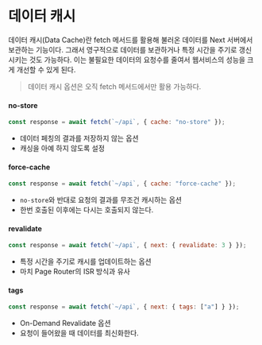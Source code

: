 # 데이터 캐시

데이터 캐시(Data Cache)란 fetch 메서드를 활용해 불러온 데이터를 Next 서버에서 보관하는 기능이다. 그래서 영구적으로 데이터를 보관하거나 특정 시간을 주기로 갱신 시키는 것도 가능하다. 이는 불필요한 데이터의 요청수를 줄여서 웹서비스의 성능을 크게 개선할 수 있게 된다.

> 데이터 캐시 옵션은 오직 fetch 메서드에서만 활용 가능하다.

#### no-store

```javascript
const response = await fetch(`~/api`, { cache: "no-store" });
```

- 데이터 페칭의 결과를 저장하지 않는 옵션
- 캐싱을 아예 하지 않도록 설정

#### force-cache

```javascript
const response = await fetch(`~/api`, { cache: "force-cache" });
```

- `no-store`와 반대로 요청의 결과를 무조건 캐시하는 옵션
- 한번 호출된 이후에는 다시는 호출되지 않는다.

#### revalidate

```javascript
const response = await fetch(`~/api`, { next: { revalidate: 3 } });
```

- 특정 시간을 주기로 캐시를 업데이트하는 옵션
- 마치 Page Router의 ISR 방식과 유사

#### tags

```javascript
const response = await fetch(`~/api`, { next: { tags: ["a"] } });
```

- On-Demand Revalidate 옵션
- 요청이 들어왔을 때 데이터를 최신화한다.
